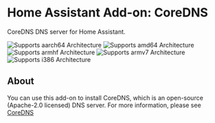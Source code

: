 # Home Assistant Add-on: CoreDNS

CoreDNS DNS server for Home Assistant.

![Supports aarch64 Architecture][aarch64-shield] ![Supports amd64 Architecture][amd64-shield] ![Supports armhf Architecture][armhf-shield] ![Supports armv7 Architecture][armv7-shield] ![Supports i386 Architecture][i386-shield]

## About

You can use this add-on to install CoreDNS, which is an open-source (Apache-2.0 licensed) DNS server. For more information, please see [CoreDNS][CoreDNS]

[aarch64-shield]: https://img.shields.io/badge/aarch64-yes-green.svg
[amd64-shield]: https://img.shields.io/badge/amd64-yes-green.svg
[armhf-shield]: https://img.shields.io/badge/armhf-yes-green.svg
[armv7-shield]: https://img.shields.io/badge/armv7-yes-green.svg
[CoreDNS]: https://coredns.io/
[i386-shield]: https://img.shields.io/badge/i386-yes-green.svg

